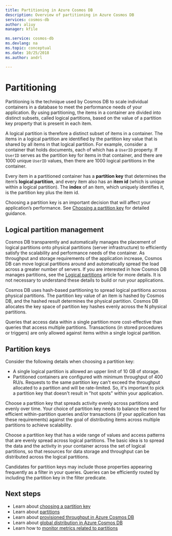 ```yaml
---
title: Partitioning in Azure Cosmos DB
description: Overview of partitioning in Azure Cosmos DB
services: cosmos-db
author: aliuy
manager: kfile

ms.service: cosmos-db
ms.devlang: na
ms.topic: conceptual
ms.date: 10/25/2018
ms.author: andrl

---
```


# Partitioning

Partitioning is the technique used by Cosmos DB to scale individual containers in a database to meet the performance needs of your application. By using partitioning, the items in a container are divided into distinct subsets, called logical partitions, based on the value of a partition key property that is present in each item.

A logical partition is therefore a distinct subset of items in a container.  The items in a logical partition are identified by the partition key value that is shared by all items in that logical partition.  For example, consider a container that holds documents, each of which has a `UserID` property.  If `UserID` serves as the partition key for items in that container, and there are 1000 unique `UserID` values, then there are 1000 logical partitions in the container.

Every item in a partitioned container has a **partition key** that determines the item’s **logical partition**, and every item also has an **item id** (which is unique within a logical partition).  The **index** of an item, which uniquely identifies it, is the partition key plus the item id.

Choosing a partition key is an important decision that will affect your application’s performance.  See [Choosing a partition key](TBD) for detailed guidance.

## Logical partition management

Cosmos DB transparently and automatically manages the placement of logical partitions onto physical partitions (server infrastructure) to efficiently satisfy the scalability and performance needs of the container.  As throughput and storage requirements of the application increase, Cosmos DB can move logical partitions around and automatically spread the load across a greater number of servers.  If you are interested in how Cosmos DB manages partitions, see the [Logical partitions](partition-data.md) article for more details. It is not necessary to understand these details to build or run your applications.

Cosmos DB uses hash-based partitioning to spread logical partitions across physical partitions.  The partition key value of an item is hashed by Cosmos DB, and the hashed result determines the physical partition.  Cosmos DB allocates the key space of partition key hashes evenly across the N physical partitions.

Queries that access data within a single partition more cost-effective than queries that access multiple partitions.  Transactions (in stored procedures or triggers) are only allowed against items within a single logical partition.  

## Partition keys

Consider the following details when choosing a partition key:

* A single logical partition is allowed an upper limit of 10 GB of storage.  
* Partitioned containers are configured with minimum throughput of 400 RU/s. Requests to the same partition key can't exceed the throughput allocated to a partition and will be rate-limited. So, it's important to pick a partition key that doesn't result in "hot spots" within your application.

Choose a partition key that spreads activity evenly across partitions and evenly over time.  Your choice of partition key needs to balance the need for efficient within-partition queries and/or transactions (if your application has these requirements) against the goal of distributing items across multiple partitions to achieve scalability.

Choose a partition key that has a wide range of values and access patterns that are evenly spread across logical partitions.  The basic idea is to spread the data and the activity in your container across the set of logical partitions, so that resources for data storage and throughput can be distributed across the logical partitions.

Candidates for partition keys may include those properties appearing frequently as a filter in your queries.  Queries can be efficiently routed by including the partition key in the filter predicate.

## Next steps

* Learn about [choosing a partition key](TBD)
* Learn about [partitions](partition-data.md)
* Learn about [provisioned throughput in Azure Cosmos DB](request-units.md)
* Learn about [global distribution in Azure Cosmos DB](distribute-data-globally.md)
* Learn how to [monitor metrics related to partitions](TBD)
